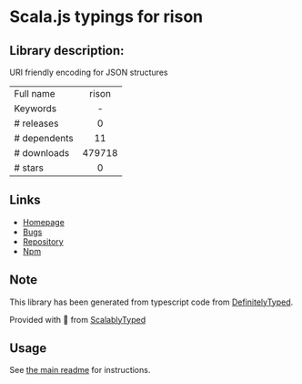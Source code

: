 
# Scala.js typings for rison


## Library description:
URI friendly encoding for JSON structures

|                    |                 |
| ------------------ | :-------------: |
| Full name          | rison |
| Keywords           | - |
| # releases         | 0 |
| # dependents       | 11 |
| # downloads        | 479718 |
| # stars            | 0 |

## Links
- [Homepage](https://github.com/jonasfj/rison)
- [Bugs](https://github.com/jonasfj/rison/issues)
- [Repository](https://github.com/jonasfj/rison)
- [Npm](https://www.npmjs.com/package/rison)
    


## Note
This library has been generated from typescript code from [DefinitelyTyped](https://definitelytyped.org).

Provided with :purple_heart: from [ScalablyTyped](https://github.com/oyvindberg/ScalablyTyped)

## Usage
See [the main readme](../../readme.md) for instructions.


